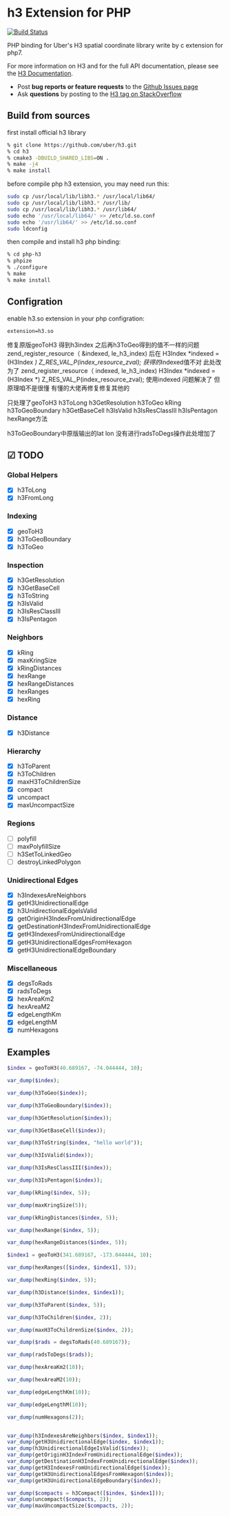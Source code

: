 # h3 Extension for PHP

[![Build Status](https://travis-ci.org/neatlife/php-h3.svg?branch=master)](https://travis-ci.org/neatlife/php-h3)

PHP binding for Uber's H3 spatial coordinate library write by c extension for php7.

For more information on H3 and for the full API documentation, please see the [H3 Documentation](https://uber.github.io/h3/).

-   Post **bug reports or feature requests** to the [Github Issues page](https://github.com/neatlife/php-h3/issues)
-   Ask **questions** by posting to the [H3 tag on StackOverflow](https://stackoverflow.com/questions/tagged/h3)

## Build from sources

first install official h3 library

```bash
% git clone https://github.com/uber/h3.git
% cd h3
% cmake3 -DBUILD_SHARED_LIBS=ON .
% make -j4
% make install
```

before compile php h3 extension, you may need run this:

```bash
sudo cp /usr/local/lib/libh3.* /usr/local/lib64/
sudo cp /usr/local/lib/libh3.* /usr/lib/
sudo cp /usr/local/lib/libh3.* /usr/lib64/
sudo echo '/usr/local/lib64/' >> /etc/ld.so.conf
sudo echo '/usr/lib64/' >> /etc/ld.so.conf
sudo ldconfig
```

then compile and install h3 php binding:

``` bash
% cd php-h3
% phpize
% ./configure
% make
% make install
```

## Configration

enable h3.so extension in your php configration:

```
extension=h3.so
```
修复原版geoToH3 得到h3index 之后再h3ToGeo得到的值不一样的问题
zend_register_resource（ &indexed, le_h3_index)
后在
H3Index *indexed = (H3Index *) Z_RES_VAL_P(index_resource_zval);
获得的*indexed值不对
此处改为了 zend_register_resource（ indexed, le_h3_index)
H3Index *indexed = (H3Index *) Z_RES_VAL_P(index_resource_zval);
使用indexed 问题解决了  但原理咱不是很懂  有懂的大佬再修复修复其他的

只处理了geoToH3 h3ToLong h3GetResolution h3ToGeo kRing h3ToGeoBoundary h3GetBaseCell h3IsValid h3IsResClassIII h3IsPentagon hexRange方法

h3ToGeoBoundary中原版输出的lat lon 没有进行radsToDegs操作此处增加了
## ☑ TODO

### Global Helpers

- [X] h3ToLong
- [X] h3FromLong

### Indexing

- [X] geoToH3
- [X] h3ToGeoBoundary
- [X] h3ToGeo

### Inspection

- [X] h3GetResolution
- [X] h3GetBaseCell
- [X] h3ToString
- [X] h3IsValid
- [X] h3IsResClassIII
- [X] h3IsPentagon

### Neighbors

- [X] kRing
- [X] maxKringSize
- [X] kRingDistances
- [X] hexRange
- [X] hexRangeDistances
- [X] hexRanges
- [X] hexRing

### Distance

- [X] h3Distance

### Hierarchy

- [X] h3ToParent
- [X] h3ToChildren
- [X] maxH3ToChildrenSize
- [X] compact
- [X] uncompact
- [X] maxUncompactSize

### Regions

- [ ] polyfill
- [ ] maxPolyfillSize
- [ ] h3SetToLinkedGeo
- [ ] destroyLinkedPolygon

### Unidirectional Edges

- [X] h3IndexesAreNeighbors
- [X] getH3UnidirectionalEdge
- [X] h3UnidirectionalEdgeIsValid
- [X] getOriginH3IndexFromUnidirectionalEdge
- [X] getDestinationH3IndexFromUnidirectionalEdge
- [X] getH3IndexesFromUnidirectionalEdge
- [X] getH3UnidirectionalEdgesFromHexagon
- [X] getH3UnidirectionalEdgeBoundary

### Miscellaneous

- [X] degsToRads
- [X] radsToDegs
- [X] hexAreaKm2
- [X] hexAreaM2
- [X] edgeLengthKm
- [X] edgeLengthM
- [X] numHexagons

## Examples

```php
$index = geoToH3(40.689167, -74.044444, 10);

var_dump($index);

var_dump(h3ToGeo($index));

var_dump(h3ToGeoBoundary($index));

var_dump(h3GetResolution($index));

var_dump(h3GetBaseCell($index));

var_dump(h3ToString($index, "hello world"));

var_dump(h3IsValid($index));

var_dump(h3IsResClassIII($index));

var_dump(h3IsPentagon($index));

var_dump(kRing($index, 5));

var_dump(maxKringSize(5));

var_dump(kRingDistances($index, 5));

var_dump(hexRange($index, 5));

var_dump(hexRangeDistances($index, 5));

$index1 = geoToH3(341.689167, -173.044444, 10);

var_dump(hexRanges([$index, $index1], 5));

var_dump(hexRing($index, 5));

var_dump(h3Distance($index, $index1));

var_dump(h3ToParent($index, 5));

var_dump(h3ToChildren($index, 2));

var_dump(maxH3ToChildrenSize($index, 2));

var_dump($rads = degsToRads(40.689167));

var_dump(radsToDegs($rads));

var_dump(hexAreaKm2(10));

var_dump(hexAreaM2(10));

var_dump(edgeLengthKm(10));

var_dump(edgeLengthM(10));

var_dump(numHexagons(2));


var_dump(h3IndexesAreNeighbors($index, $index1));
var_dump(getH3UnidirectionalEdge($index, $index1));
var_dump(h3UnidirectionalEdgeIsValid($index));
var_dump(getOriginH3IndexFromUnidirectionalEdge($index));
var_dump(getDestinationH3IndexFromUnidirectionalEdge($index));
var_dump(getH3IndexesFromUnidirectionalEdge($index));
var_dump(getH3UnidirectionalEdgesFromHexagon($index));
var_dump(getH3UnidirectionalEdgeBoundary($index));

var_dump($compacts = h3Compact([$index, $index1]));
var_dump(uncompact($compacts, 2));
var_dump(maxUncompactSize($compacts, 2));
```
